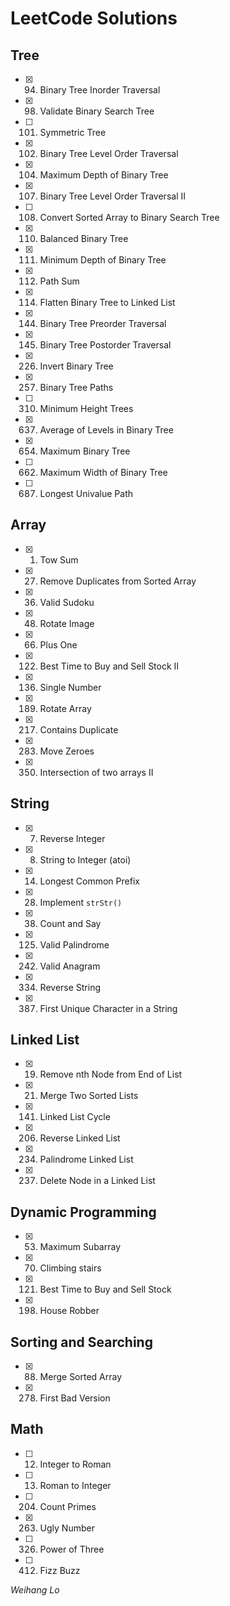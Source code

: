 # LeetCode Solutions

## Tree

- [x] 094. Binary Tree Inorder Traversal
- [x] 098. Validate Binary Search Tree
- [ ] 101. Symmetric Tree
- [x] 102. Binary Tree Level Order Traversal
- [x] 104. Maximum Depth of Binary Tree
- [x] 107. Binary Tree Level Order Traversal II
- [ ] 108. Convert Sorted Array to Binary Search Tree
- [x] 110. Balanced Binary Tree
- [x] 111. Minimum Depth of Binary Tree
- [x] 112. Path Sum
- [x] 114. Flatten Binary Tree to Linked List
- [x] 144. Binary Tree Preorder Traversal
- [x] 145. Binary Tree Postorder Traversal
- [x] 226. Invert Binary Tree
- [x] 257. Binary Tree Paths
- [ ] 310. Minimum Height Trees
- [x] 637. Average of Levels in Binary Tree
- [x] 654. Maximum Binary Tree
- [ ] 662. Maximum Width of Binary Tree
- [ ] 687. Longest Univalue Path

## Array

- [x] 001. Tow Sum
- [x] 027. Remove Duplicates from Sorted Array
- [x] 036. Valid Sudoku
- [x] 048. Rotate Image
- [x] 066. Plus One
- [x] 122. Best Time to Buy and Sell Stock II
- [x] 136. Single Number
- [x] 189. Rotate Array
- [x] 217. Contains Duplicate
- [x] 283. Move Zeroes
- [x] 350. Intersection of two arrays II

## String

- [x] 007. Reverse Integer
- [x] 008. String to Integer (atoi)
- [x] 014. Longest Common Prefix
- [x] 028. Implement `strStr()`
- [x] 038. Count and Say 
- [x] 125. Valid Palindrome
- [x] 242. Valid Anagram
- [x] 334. Reverse String
- [x] 387. First Unique Character in a String

## Linked List

- [x] 019. Remove nth Node from End of List
- [x] 021. Merge Two Sorted Lists
- [x] 141. Linked List Cycle
- [x] 206. Reverse Linked List
- [x] 234. Palindrome Linked List
- [x] 237. Delete Node in a Linked List

## Dynamic Programming

- [x] 053. Maximum Subarray
- [x] 070. Climbing stairs
- [x] 121. Best Time to Buy and Sell Stock
- [x] 198. House Robber

## Sorting and Searching

- [x] 088. Merge Sorted Array
- [x] 278. First Bad Version

## Math

- [ ] 012. Integer to Roman
- [ ] 013. Roman to Integer
- [ ] 204. Count Primes
- [x] 263. Ugly Number
- [ ] 326. Power of Three
- [ ] 412. Fizz Buzz

_Weihang Lo_
